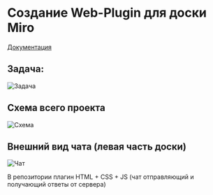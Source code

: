 # Создание Web-Plugin для доски Miro

[Документация](https://developers.miro.com/docs)

## Задача:

![Задача](https://vanyakrivilev.github.io/imgs/hack_ml-bot_goal.png "Задача")

## Схема всего проекта

![Схема](https://vanyakrivilev.github.io/imgs/hack_ml-bot_shema.png "Схема")

## Внешний вид чата (левая часть доски)

![Чат](https://vanyakrivilev.github.io/imgs/hack_ml-bot_by_Miro.png "Чат")

В репозитории плагин HTML + CSS + JS (чат отправляющий и получающий ответы от сервера)
